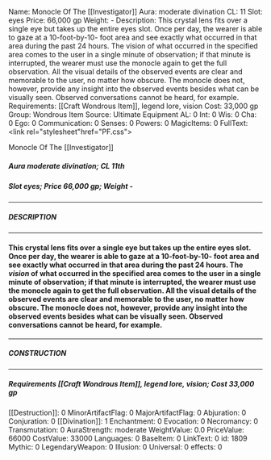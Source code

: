 Name: Monocle Of The [[Investigator]]
Aura: moderate divination
CL: 11
Slot: eyes
Price: 66,000 gp
Weight: -
Description: This crystal lens fits over a single eye but takes up the entire eyes slot. Once per day, the wearer is able to gaze at a 10-foot-by-10- foot area and see exactly what occurred in that area during the past 24 hours. The vision of what occurred in the specified area comes to the user in a single minute of observation; if that minute is interrupted, the wearer must use the monocle again to get the full observation. All the visual details of the observed events are clear and memorable to the user, no matter how obscure. The monocle does not, however, provide any insight into the observed events besides what can be visually seen. Observed conversations cannot be heard, for example.
Requirements: [[Craft Wondrous Item]], legend lore, vision
Cost: 33,000 gp
Group: Wondrous Item
Source: Ultimate Equipment
AL: 0
Int: 0
Wis: 0
Cha: 0
Ego: 0
Communication: 0
Senses: 0
Powers: 0
MagicItems: 0
FullText: <link rel="stylesheet"href="PF.css"><div class="heading"><p class="alignleft">Monocle Of The [[Investigator]]</p><div style="clear: both;"></div></div><div><h5><b>Aura </b>moderate divination; <b>CL </b>11th</h5><h5><b>Slot </b>eyes; <b>Price </b>66,000 gp; <b>Weight </b>-</h5></div><hr/><div><h5><b>DESCRIPTION</b></h5></div><hr/><div><h4><p>This crystal lens fits over a single eye but takes up the entire eyes slot. Once per day, the wearer is able to gaze at a 10-foot-by-10- foot area and see exactly what occurred in that area during the past 24 hours. The <i>vision</i> of what occurred in the specified area comes to the user in a single minute of observation; if that minute is interrupted, the wearer must use the monocle again to get the full observation. All the visual details of the observed events are clear and memorable to the user, no matter how obscure. The monocle does not, however, provide any insight into the observed events besides what can be visually seen. Observed conversations cannot be heard, for example.</p></h4></div><hr/><div><h5><b>CONSTRUCTION</b></h5></div><hr/><div><h5><b>Requirements </b>[[Craft Wondrous Item]], <i>legend lore</i>, <i>vision</i>; <b>Cost </b>33,000 gp</h5></div>
[[Destruction]]: 0
MinorArtifactFlag: 0
MajorArtifactFlag: 0
Abjuration: 0
Conjuration: 0
[[Divination]]: 1
Enchantment: 0
Evocation: 0
Necromancy: 0
Transmutation: 0
AuraStrength: moderate
WeightValue: 0.0
PriceValue: 66000
CostValue: 33000
Languages: 0
BaseItem: 0
LinkText: 0
id: 1809
Mythic: 0
LegendaryWeapon: 0
Illusion: 0
Universal: 0
effects: 0
